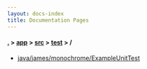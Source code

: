 ```yaml
---
layout: docs-index
title: Documentation Pages
---
```

#### [.](./../../../index) > [app](./../../index) > [src](./../index) > [test](./index) > **/**

- [java/james/monochrome/ExampleUnitTest](java/james/monochrome/ExampleUnitTest)
